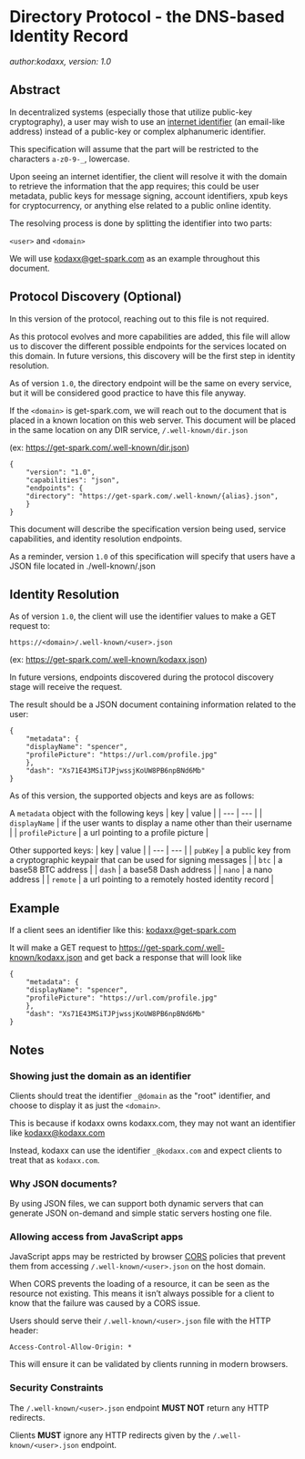 # Directory Protocol - the DNS-based Identity Record

*author:kodaxx, version: 1.0*

## Abstract
In decentralized systems (especially those that utilize public-key cryptography), a user may wish to use an [internet identifier](https://datatracker.ietf.org/doc/html/rfc5322#section-3.4.1) (an email-like address) instead of a public-key or complex alphanumeric identifier.

This specification will assume that the <user> part will be restricted to the characters `a-z0-9-_`, lowercase.

Upon seeing an internet identifier, the client will resolve it with the domain to retrieve the information that the app requires; this could be user metadata, public keys for message signing, account identifiers, xpub keys for cryptocurrency, or anything else related to a public online identity.

The resolving process is done by splitting the identifier into two parts:

`<user>` and `<domain>`

We will use kodaxx@get-spark.com as an example throughout this document.


## Protocol Discovery (Optional)
In this version of the protocol, reaching out to this file is not required.

As this protocol evolves and more capabilities are added, this file will allow us to discover the different possible endpoints for the services located on this domain. In future versions, this discovery will be the first step in identity resolution.

As of version `1.0`, the directory endpoint will be the same on every service, but it will be considered good practice to have this file anyway.

If the `<domain>` is get-spark.com, we will reach out to the document that is placed in a known location on this web server. This document will be placed in the same location on any DIR service,  `/.well-known/dir.json`

  

(ex:  https://get-spark.com/.well-known/dir.json)

    {
	    "version": "1.0", 
	    "capabilities": "json",
	    "endpoints": {
		"directory": "https://get-spark.com/.well-known/{alias}.json",
	    }
    }

This document will describe the specification version being used, service capabilities, and identity resolution endpoints.

As a reminder, version `1.0` of this specification will specify that users have a JSON file located in ./well-known/<user>.json


## Identity Resolution

As of version `1.0`, the client will use the identifier values to make a GET request to:

    https://<domain>/.well-known/<user>.json

(ex: https://get-spark.com/.well-known/kodaxx.json)

In future versions, endpoints discovered during the protocol discovery stage will receive the request.

The result should be a JSON document containing information related to the user:

    {
	    "metadata": {
		"displayName": "spencer",
		"profilePicture": "https://url.com/profile.jpg"
	    },
	    "dash": "Xs71E43MSiTJPjwssjKoUW8PB6npBNd6Mb"
    }

As of this version, the supported objects and keys are as follows:

A `metadata` object with the following keys
| key | value |
| --- | --- |
| `displayName` | if the user wants to display a name other than their username |
| `profilePicture` | a url pointing to a profile picture |

Other supported keys:
| key | value |
| --- | --- |
| `pubKey` | a public key from a cryptographic keypair that can be used for signing messages |
| `btc` | a base58 BTC address |
| `dash` | a base58 Dash address |
| `nano` | a nano address |
| `remote` | a url pointing to a remotely hosted identity record |

## Example
If a client sees an identifier like this: kodaxx@get-spark.com

It will make a GET request to https://get-spark.com/.well-known/kodaxx.json and get back a response that will look like

    {
	    "metadata": {
		"displayName": "spencer",
		"profilePicture": "https://url.com/profile.jpg"
	    },
	    "dash": "Xs71E43MSiTJPjwssjKoUW8PB6npBNd6Mb"
    }

## Notes

### Showing just the domain as an identifier
Clients should treat the identifier `_@domain` as the "root" identifier, and choose to display it as just the `<domain>`.

This is because if kodaxx owns kodaxx.com, they may not want an identifier like kodaxx@kodaxx.com

Instead, kodaxx can use the identifier `_@kodaxx.com` and expect clients to treat that as `kodaxx.com`.

### Why JSON documents?
By using JSON files, we can support both dynamic servers that can generate JSON on-demand and simple static servers hosting one file.

### Allowing access from JavaScript apps
JavaScript apps may be restricted by browser [CORS](https://developer.mozilla.org/en-US/docs/Web/HTTP/CORS) policies that prevent them from accessing `/.well-known/<user>.json` on the host domain.

When CORS prevents the loading of a resource, it can be seen as the resource not existing. This means it isn’t always possible for a client to know that the failure was caused by a CORS issue.

Users should serve their `/.well-known/<user>.json` file with the HTTP header:

    Access-Control-Allow-Origin: *

This will ensure it can be validated by clients running in modern browsers.

### Security Constraints
The `/.well-known/<user>.json` endpoint **MUST NOT** return any HTTP redirects.

Clients **MUST** ignore any HTTP redirects given by the `/.well-known/<user>.json` endpoint.
